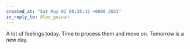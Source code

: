 ```yaml
---
created_at: "Sat May 01 00:35:42 +0000 2021"
in_reply_to: @leo_guinan
---
```


A lot of feelings today. Time to process them and move on. Tomorrow is a new day.